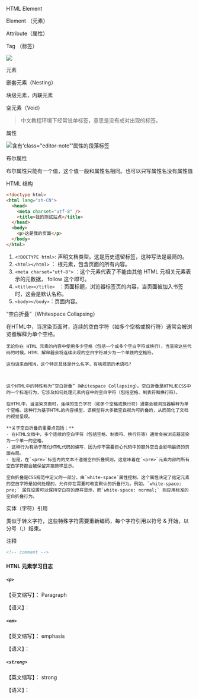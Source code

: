 HTML Element



Element （元素）

Attribute（属性）

Tag （标签）



![](https://developer.mozilla.org/zh-CN/docs/Learn/HTML/Introduction_to_HTML/Getting_started/grumpy-cat-small.png)



元素

嵌套元素（Nesting）

块级元素，内联元素

空元素（Void）

> 中文教程环境下经常说单标签，意思是没有成对出现的标签。



属性

![含有‘class="editor-note"’属性的段落标签](https://developer.mozilla.org/zh-CN/docs/Learn/HTML/Introduction_to_HTML/Getting_started/grumpy-cat-attribute-small.png)



布尔属性

布尔属性只能有一个值，这个值一般和属性名相同。也可以只写属性名没有属性值



HTML 结构

```html
<!doctype html>
<html lang="zh-CN">
  <head>
    <meta charset="utf-8" />
    <title>我的测试站点</title>
  </head>
  <body>
    <p>这是我的页面</p>
  </body>
</html>
```

1. `<!DOCTYPE html>`: 声明文档类型。这是历史遗留标签，这种写法是最简的。
2. `<html></html>` ： 根元素，包含页面的所有内容。
3. `<meta charset="utf-8">` ：这个元素代表了不能由其他 HTML 元相关元素表示的元数据， follow 这个即可。
4. `<title></title> ` ：页面标题，浏览器标签页的内容，当页面被加入书签时，这会是默认名称。
5. `<body></body>`：页面内容。



“空白折叠”（Whitespace Collapsing）

在HTML中，当渲染页面时，连续的空白字符（如多个空格或换行符）通常会被浏览器解释为单个空格。

```
无论你在 HTML 元素的内容中使用多少空格（包括一个或多个空白字符或换行），当渲染这些代码的时候，HTML 解释器会将连续出现的空白字符减少为一个单独的空格符。

这句话来自MDN，这个特定具体是什么名字，有啥规范的术语吗?



这个HTML中的特性称为“空白折叠”（Whitespace Collapsing）。空白折叠是HTML和CSS中的一个标准行为，它涉及如何处理元素内容中的空白字符（包括空格、制表符和换行符）。

在HTML中，当渲染页面时，连续的空白字符（如多个空格或换行符）通常会被浏览器解释为单个空格。这种行为基于HTML的内容模型，该模型将大多数空白视为可折叠的，从而简化了文档的视觉呈现。

**关于空白折叠的重要点包括：**
- 在HTML文档中，多个连续的空白字符（包括空格、制表符、换行符等）通常会被浏览器渲染为一个单一的空格。
- 这种行为有助于简化HTML代码的编写，因为你不需要担心代码中的额外空白会影响最终的页面布局。
- 但是，在`<pre>`标签内的文本不遵循空白折叠规则，这意味着在`<pre>`元素内部的所有空白字符都会被保留并按原样显示。

空白折叠是CSS规范中定义的一部分，由`white-space`属性控制。这个属性决定了给定元素的空白字符是如何处理的，允许你在需要时改变默认的折叠行为。例如，`white-space: pre;` 属性设置可以保持空白符的原样显示，而`white-space: normal;` 则应用标准的空白折叠行为。
```





实体（字符）引用

类似于转义字符，这些特殊字符需要重新编码，每个字符引用以符号 & 开始，以分号（;）结束。



注释

```html
<!-- comment -->
```















#### HTNL 元素学习日志

##### `<p>`

【英文缩写】： Paragraph

【语义】：

##### `<em>`

【英文缩写】： emphasis

【语义】：

##### `<strong>`

【英文缩写】： strong

【语义】：





